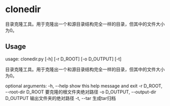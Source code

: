 # clonedir
目录克隆工具。用于克隆出一个和源目录结构完全一样的目录，但其中的文件大小为0。

## Usage

usage: clonedir.py [-h] [-r D_ROOT] [-o D_OUTPUT] [-t]

目录克隆工具。用于克隆出一个和源目录结构完全一样的目录，但其中的文件大小为0。

optional arguments:
  -h, --help            show this help message and exit
  -r D_ROOT, --root-dir D_ROOT
                        要克隆的根文件夹绝对路径
  -o D_OUTPUT, --output-dir D_OUTPUT
                        输出文件夹的绝对路径
  -t, --tar             生成tar归档
